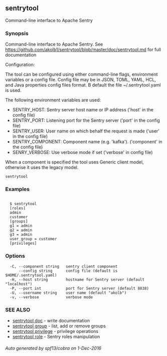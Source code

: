 ## sentrytool

Command-line interface to Apache Sentry

### Synopsis


Command-line interface to Apache Sentry.
See https://github.com/akolb1/sentrytool/blob/master/doc/sentrytool.md for full documentation

Configuration:

The tool can be configured using either command-line flags, environment variables or
a config file. Config file may be in JSON, TOML, YAML, HCL, and
Java properties config files format. B default the file ~/.sentrytool.yaml is used.

 The following environment variables are used:

* SENTRY_HOST:      Sentry server host name or IP address ('host' in the config file)
* SENTRY_PORT:      Listening port for the Sentry server ('port' in the config file)
* SENTRY_USER:      User name on which behalf the request is made ('user' in the config file)
* SENTRY_COMPONENT: Component name (e.g. 'kafka'). ('component' in the config file)
* SENRY_VERBOSE:    Use verbose mode if set ('verbose' in config file)

When a component is specified the tool uses Generic client model, otherwise it uses the
legacy model.


```
sentrytool
```

### Examples

```

  $ sentrytool
  [roles]
  admin
  customer
  [groups]
  g1 = admin
  g2 = admin
  g3 = admin
  user_group = customer
  [privileges]

```

### Options

```
  -C, --component string   sentry client component
      --config string      config file (default is $HOME/.sentrytool.yaml)
  -H, --host string        hostname for Sentry server (default "localhost")
  -P, --port int           port for Sentry server (default 8038)
  -U, --username string    user name (default "akolb")
  -v, --verbose            verbose mode
```

### SEE ALSO
* [sentrytool doc](sentrytool_doc.md)	 - write documentation
* [sentrytool group](sentrytool_group.md)	 - list, add or remove groups
* [sentrytool privilege](sentrytool_privilege.md)	 - privilege operations
* [sentrytool role](sentrytool_role.md)	 - Sentry roles manipulation

###### Auto generated by spf13/cobra on 1-Dec-2016
